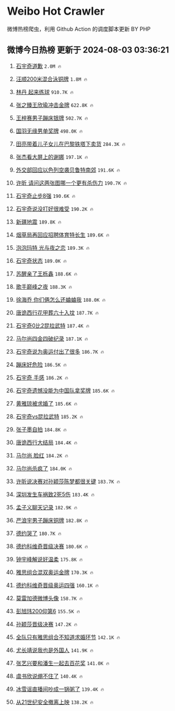 # Weibo Hot Crawler 



微博热榜爬虫，利用 Github Action 的调度脚本更新 BY PHP 


## 微博今日热榜 更新于 2024-08-03 03:36:21 
1. [石宇奇道歉](https://s.weibo.com/weibo?q=%23%E7%9F%B3%E5%AE%87%E5%A5%87%E9%81%93%E6%AD%89%23&t=31&band_rank=1&Refer=top) `2.0M 🔥` 

1. [汪顺200米混合泳铜牌](https://s.weibo.com/weibo?q=%23%E6%B1%AA%E9%A1%BA200%E7%B1%B3%E6%B7%B7%E5%90%88%E6%B3%B3%E9%93%9C%E7%89%8C%23&t=31&band_rank=2&Refer=top) `1.8M 🔥` 

1. [林丹 起来练球](https://s.weibo.com/weibo?q=%E6%9E%97%E4%B8%B9%20%E8%B5%B7%E6%9D%A5%E7%BB%83%E7%90%83&t=31&band_rank=3&Refer=top) `910.7K 🔥` 

1. [张之臻王欣瑜冲击金牌](https://s.weibo.com/weibo?q=%23%E5%BC%A0%E4%B9%8B%E8%87%BB%E7%8E%8B%E6%AC%A3%E7%91%9C%E5%86%B2%E5%87%BB%E9%87%91%E7%89%8C%23&t=31&band_rank=4&Refer=top) `622.8K 🔥` 

1. [王梓赛男子蹦床银牌](https://s.weibo.com/weibo?q=%23%E7%8E%8B%E6%A2%93%E8%B5%9B%E7%94%B7%E5%AD%90%E8%B9%A6%E5%BA%8A%E9%93%B6%E7%89%8C%23&t=31&band_rank=5&Refer=top) `502.7K 🔥` 

1. [国羽无缘男单奖牌](https://s.weibo.com/weibo?q=%23%E5%9B%BD%E7%BE%BD%E6%97%A0%E7%BC%98%E7%94%B7%E5%8D%95%E5%A5%96%E7%89%8C%23&t=31&band_rank=6&Refer=top) `498.0K 🔥` 

1. [田亮带着儿子女儿在巴黎铁塔下卖货](https://s.weibo.com/weibo?q=%23%E7%94%B0%E4%BA%AE%E5%B8%A6%E7%9D%80%E5%84%BF%E5%AD%90%E5%A5%B3%E5%84%BF%E5%9C%A8%E5%B7%B4%E9%BB%8E%E9%93%81%E5%A1%94%E4%B8%8B%E5%8D%96%E8%B4%A7%23&t=31&band_rank=7&Refer=top) `284.3K 🔥` 

1. [张杰看大屏上的谢娜](https://s.weibo.com/weibo?q=%23%E5%BC%A0%E6%9D%B0%E7%9C%8B%E5%A4%A7%E5%B1%8F%E4%B8%8A%E7%9A%84%E8%B0%A2%E5%A8%9C%23&t=31&band_rank=8&Refer=top) `197.1K 🔥` 

1. [外交部回应以色列空袭贝鲁特南郊](https://s.weibo.com/weibo?q=%23%E5%A4%96%E4%BA%A4%E9%83%A8%E5%9B%9E%E5%BA%94%E4%BB%A5%E8%89%B2%E5%88%97%E7%A9%BA%E8%A2%AD%E8%B4%9D%E9%B2%81%E7%89%B9%E5%8D%97%E9%83%8A%23&t=31&band_rank=9&Refer=top) `191.6K 🔥` 

1. [许昕 请问这两张图哪一个更有杀伤力](https://s.weibo.com/weibo?q=%E8%AE%B8%E6%98%95%20%E8%AF%B7%E9%97%AE%E8%BF%99%E4%B8%A4%E5%BC%A0%E5%9B%BE%E5%93%AA%E4%B8%80%E4%B8%AA%E6%9B%B4%E6%9C%89%E6%9D%80%E4%BC%A4%E5%8A%9B&t=31&band_rank=10&Refer=top) `190.7K 🔥` 

1. [石宇奇止步8强](https://s.weibo.com/weibo?q=%23%E7%9F%B3%E5%AE%87%E5%A5%87%E6%AD%A2%E6%AD%A58%E5%BC%BA%23&t=31&band_rank=11&Refer=top) `190.6K 🔥` 

1. [石宇奇说没打好很难受](https://s.weibo.com/weibo?q=%23%E7%9F%B3%E5%AE%87%E5%A5%87%E8%AF%B4%E6%B2%A1%E6%89%93%E5%A5%BD%E5%BE%88%E9%9A%BE%E5%8F%97%23&t=31&band_rank=12&Refer=top) `190.2K 🔥` 

1. [新疆地震](https://s.weibo.com/weibo?q=%E6%96%B0%E7%96%86%E5%9C%B0%E9%9C%87&t=31&band_rank=13&Refer=top) `189.8K 🔥` 

1. [烟草局再回应招聘体育特长生](https://s.weibo.com/weibo?q=%23%E7%83%9F%E8%8D%89%E5%B1%80%E5%86%8D%E5%9B%9E%E5%BA%94%E6%8B%9B%E8%81%98%E4%BD%93%E8%82%B2%E7%89%B9%E9%95%BF%E7%94%9F%23&t=31&band_rank=14&Refer=top) `189.6K 🔥` 

1. [泡泡玛特 光与夜之恋](https://s.weibo.com/weibo?q=%E6%B3%A1%E6%B3%A1%E7%8E%9B%E7%89%B9%20%E5%85%89%E4%B8%8E%E5%A4%9C%E4%B9%8B%E6%81%8B&t=31&band_rank=15&Refer=top) `189.3K 🔥` 

1. [石宇奇状态](https://s.weibo.com/weibo?q=%23%E7%9F%B3%E5%AE%87%E5%A5%87%E7%8A%B6%E6%80%81%23&t=31&band_rank=16&Refer=top) `189.0K 🔥` 

1. [苏醒亲了王栎鑫](https://s.weibo.com/weibo?q=%E8%8B%8F%E9%86%92%E4%BA%B2%E4%BA%86%E7%8E%8B%E6%A0%8E%E9%91%AB&t=31&band_rank=17&Refer=top) `188.6K 🔥` 

1. [歌手巅峰之夜](https://s.weibo.com/weibo?q=%E6%AD%8C%E6%89%8B%E5%B7%85%E5%B3%B0%E4%B9%8B%E5%A4%9C&t=31&band_rank=18&Refer=top) `188.3K 🔥` 

1. [徐海乔 你们俩怎么还蛐蛐我](https://s.weibo.com/weibo?q=%E5%BE%90%E6%B5%B7%E4%B9%94%20%E4%BD%A0%E4%BB%AC%E4%BF%A9%E6%80%8E%E4%B9%88%E8%BF%98%E8%9B%90%E8%9B%90%E6%88%91&t=31&band_rank=19&Refer=top) `188.0K 🔥` 

1. [唐诡西行花甲葬六十入坟](https://s.weibo.com/weibo?q=%E5%94%90%E8%AF%A1%E8%A5%BF%E8%A1%8C%E8%8A%B1%E7%94%B2%E8%91%AC%E5%85%AD%E5%8D%81%E5%85%A5%E5%9D%9F&t=31&band_rank=20&Refer=top) `187.7K 🔥` 

1. [石宇奇0比2昆拉武特](https://s.weibo.com/weibo?q=%23%E7%9F%B3%E5%AE%87%E5%A5%870%E6%AF%942%E6%98%86%E6%8B%89%E6%AD%A6%E7%89%B9%23&t=31&band_rank=21&Refer=top) `187.4K 🔥` 

1. [马尔尚四金四破纪录](https://s.weibo.com/weibo?q=%23%E9%A9%AC%E5%B0%94%E5%B0%9A%E5%9B%9B%E9%87%91%E5%9B%9B%E7%A0%B4%E7%BA%AA%E5%BD%95%23&t=31&band_rank=22&Refer=top) `187.1K 🔥` 

1. [石宇奇说为奥运付出了很多](https://s.weibo.com/weibo?q=%23%E7%9F%B3%E5%AE%87%E5%A5%87%E8%AF%B4%E4%B8%BA%E5%A5%A5%E8%BF%90%E4%BB%98%E5%87%BA%E4%BA%86%E5%BE%88%E5%A4%9A%23&t=31&band_rank=23&Refer=top) `186.7K 🔥` 

1. [蹦床好危险](https://s.weibo.com/weibo?q=%23%E8%B9%A6%E5%BA%8A%E5%A5%BD%E5%8D%B1%E9%99%A9%23&t=31&band_rank=24&Refer=top) `186.5K 🔥` 

1. [石宇奇 手感](https://s.weibo.com/weibo?q=%E7%9F%B3%E5%AE%87%E5%A5%87%20%E6%89%8B%E6%84%9F&t=31&band_rank=25&Refer=top) `186.2K 🔥` 

1. [石宇奇遗憾没能为中国队拿奖牌](https://s.weibo.com/weibo?q=%23%E7%9F%B3%E5%AE%87%E5%A5%87%E9%81%97%E6%86%BE%E6%B2%A1%E8%83%BD%E4%B8%BA%E4%B8%AD%E5%9B%BD%E9%98%9F%E6%8B%BF%E5%A5%96%E7%89%8C%23&t=31&band_rank=26&Refer=top) `185.6K 🔥` 

1. [黄雅琼被求婚了](https://s.weibo.com/weibo?q=%23%E9%BB%84%E9%9B%85%E7%90%BC%E8%A2%AB%E6%B1%82%E5%A9%9A%E4%BA%86%23&t=31&band_rank=27&Refer=top) `185.6K 🔥` 

1. [石宇奇vs昆拉武特](https://s.weibo.com/weibo?q=%23%E7%9F%B3%E5%AE%87%E5%A5%87vs%E6%98%86%E6%8B%89%E6%AD%A6%E7%89%B9%23&t=31&band_rank=28&Refer=top) `185.2K 🔥` 

1. [张子墨自拍](https://s.weibo.com/weibo?q=%E5%BC%A0%E5%AD%90%E5%A2%A8%E8%87%AA%E6%8B%8D&t=31&band_rank=29&Refer=top) `184.8K 🔥` 

1. [唐诡西行大结局](https://s.weibo.com/weibo?q=%23%E5%94%90%E8%AF%A1%E8%A5%BF%E8%A1%8C%E5%A4%A7%E7%BB%93%E5%B1%80%23&t=31&band_rank=30&Refer=top) `184.4K 🔥` 

1. [马尔尚 脸红](https://s.weibo.com/weibo?q=%E9%A9%AC%E5%B0%94%E5%B0%9A%20%E8%84%B8%E7%BA%A2&t=31&band_rank=31&Refer=top) `184.2K 🔥` 

1. [马尔尚杀疯了](https://s.weibo.com/weibo?q=%23%E9%A9%AC%E5%B0%94%E5%B0%9A%E6%9D%80%E7%96%AF%E4%BA%86%23&t=31&band_rank=32&Refer=top) `184.0K 🔥` 

1. [许昕说决赛对孙颖莎陈梦都很关键](https://s.weibo.com/weibo?q=%23%E8%AE%B8%E6%98%95%E8%AF%B4%E5%86%B3%E8%B5%9B%E5%AF%B9%E5%AD%99%E9%A2%96%E8%8E%8E%E9%99%88%E6%A2%A6%E9%83%BD%E5%BE%88%E5%85%B3%E9%94%AE%23&t=31&band_rank=33&Refer=top) `183.7K 🔥` 

1. [深圳发生车祸致2死5伤](https://s.weibo.com/weibo?q=%23%E6%B7%B1%E5%9C%B3%E5%8F%91%E7%94%9F%E8%BD%A6%E7%A5%B8%E8%87%B42%E6%AD%BB5%E4%BC%A4%23&t=31&band_rank=34&Refer=top) `183.4K 🔥` 

1. [孟子义聊天记录](https://s.weibo.com/weibo?q=%23%E5%AD%9F%E5%AD%90%E4%B9%89%E8%81%8A%E5%A4%A9%E8%AE%B0%E5%BD%95%23&t=31&band_rank=35&Refer=top) `182.9K 🔥` 

1. [严浪宇男子蹦床铜牌](https://s.weibo.com/weibo?q=%23%E4%B8%A5%E6%B5%AA%E5%AE%87%E7%94%B7%E5%AD%90%E8%B9%A6%E5%BA%8A%E9%93%9C%E7%89%8C%23&t=31&band_rank=36&Refer=top) `182.8K 🔥` 

1. [德约哭了](https://s.weibo.com/weibo?q=%23%E5%BE%B7%E7%BA%A6%E5%93%AD%E4%BA%86%23&t=31&band_rank=37&Refer=top) `180.7K 🔥` 

1. [德约科维奇晋级决赛](https://s.weibo.com/weibo?q=%23%E5%BE%B7%E7%BA%A6%E7%A7%91%E7%BB%B4%E5%A5%87%E6%99%8B%E7%BA%A7%E5%86%B3%E8%B5%9B%23&t=31&band_rank=38&Refer=top) `180.6K 🔥` 

1. [钟宇峰解说好温柔](https://s.weibo.com/weibo?q=%E9%92%9F%E5%AE%87%E5%B3%B0%E8%A7%A3%E8%AF%B4%E5%A5%BD%E6%B8%A9%E6%9F%94&t=31&band_rank=39&Refer=top) `175.8K 🔥` 

1. [雅思组合混双奥运金牌](https://s.weibo.com/weibo?q=%23%E9%9B%85%E6%80%9D%E7%BB%84%E5%90%88%E6%B7%B7%E5%8F%8C%E5%A5%A5%E8%BF%90%E9%87%91%E7%89%8C%23&t=31&band_rank=40&Refer=top) `170.3K 🔥` 

1. [德约科维奇晋级奥运四强](https://s.weibo.com/weibo?q=%23%E5%BE%B7%E7%BA%A6%E7%A7%91%E7%BB%B4%E5%A5%87%E6%99%8B%E7%BA%A7%E5%A5%A5%E8%BF%90%E5%9B%9B%E5%BC%BA%23&t=31&band_rank=41&Refer=top) `160.1K 🔥` 

1. [莫雷加德微博头像](https://s.weibo.com/weibo?q=%23%E8%8E%AB%E9%9B%B7%E5%8A%A0%E5%BE%B7%E5%BE%AE%E5%8D%9A%E5%A4%B4%E5%83%8F%23&t=31&band_rank=42&Refer=top) `158.7K 🔥` 

1. [彭旭玮200仰第6](https://s.weibo.com/weibo?q=%23%E5%BD%AD%E6%97%AD%E7%8E%AE200%E4%BB%B0%E7%AC%AC6%23&t=31&band_rank=43&Refer=top) `155.5K 🔥` 

1. [孙颖莎晋级决赛](https://s.weibo.com/weibo?q=%E5%AD%99%E9%A2%96%E8%8E%8E%E6%99%8B%E7%BA%A7%E5%86%B3%E8%B5%9B&t=31&band_rank=44&Refer=top) `147.2K 🔥` 

1. [全队只有雅思组合不知道求婚环节](https://s.weibo.com/weibo?q=%23%E5%85%A8%E9%98%9F%E5%8F%AA%E6%9C%89%E9%9B%85%E6%80%9D%E7%BB%84%E5%90%88%E4%B8%8D%E7%9F%A5%E9%81%93%E6%B1%82%E5%A9%9A%E7%8E%AF%E8%8A%82%23&t=31&band_rank=45&Refer=top) `142.1K 🔥` 

1. [尤长靖说我也是外国人](https://s.weibo.com/weibo?q=%23%E5%B0%A4%E9%95%BF%E9%9D%96%E8%AF%B4%E6%88%91%E4%B9%9F%E6%98%AF%E5%A4%96%E5%9B%BD%E4%BA%BA%23&t=31&band_rank=46&Refer=top) `141.9K 🔥` 

1. [张艺兴要和潘生一起去百花奖](https://s.weibo.com/weibo?q=%23%E5%BC%A0%E8%89%BA%E5%85%B4%E8%A6%81%E5%92%8C%E6%BD%98%E7%94%9F%E4%B8%80%E8%B5%B7%E5%8E%BB%E7%99%BE%E8%8A%B1%E5%A5%96%23&t=31&band_rank=47&Refer=top) `141.0K 🔥` 

1. [虞书欣说绷不住了](https://s.weibo.com/weibo?q=%23%E8%99%9E%E4%B9%A6%E6%AC%A3%E8%AF%B4%E7%BB%B7%E4%B8%8D%E4%BD%8F%E4%BA%86%23&t=31&band_rank=48&Refer=top) `140.4K 🔥` 

1. [冰雪谣直播间吵成一锅粥了](https://s.weibo.com/weibo?q=%E5%86%B0%E9%9B%AA%E8%B0%A3%E7%9B%B4%E6%92%AD%E9%97%B4%E5%90%B5%E6%88%90%E4%B8%80%E9%94%85%E7%B2%A5%E4%BA%86&t=31&band_rank=49&Refer=top) `139.4K 🔥` 

1. [从21世纪安全撤离上映](https://s.weibo.com/weibo?q=%E4%BB%8E21%E4%B8%96%E7%BA%AA%E5%AE%89%E5%85%A8%E6%92%A4%E7%A6%BB%E4%B8%8A%E6%98%A0&t=31&band_rank=50&Refer=top) `138.2K 🔥` 

